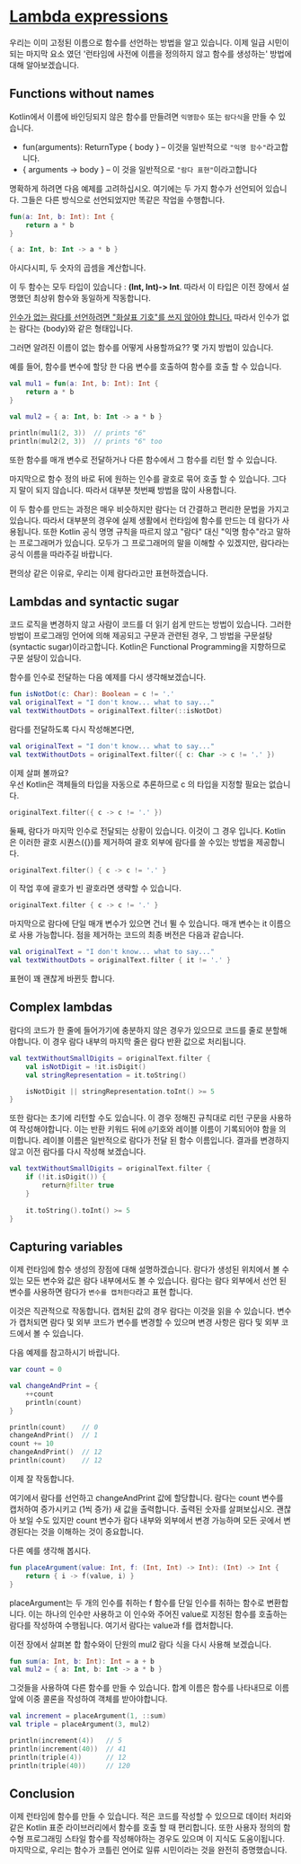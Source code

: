 # [Lambda expressions](https://hyperskill.org/learn/step/6154)

우리는 이미 고정된 이름으로 함수를 선언하는 방법을 알고 있습니다. 이제 일급 시민이 되는 마지막 요소 였던 '런타임에 사전에 이름을 정의하지 않고 함수를 생성하는' 방법에 대해 알아보겠습니다.

## Functions without names
Kotlin에서 이름에 바인딩되지 않은 함수를 만들려면 `익명함수` 또는 `람다식`을 만들 수 있습니다.
- fun(arguments): ReturnType { body } – 이것을 일반적으로 `"익명 함수"`라고합니다.
- { arguments -> body } – 이 것을 일반적으로 `"람다 표현"`이라고합니다

명확하게 하려면 다음 예제를 고려하십시오. 여기에는 두 가지 함수가 선언되어 있습니다. 그들은 다른 방식으로 선언되었지만 똑같은 작업을 수행합니다.
```kotlin
fun(a: Int, b: Int): Int {
    return a * b
}

{ a: Int, b: Int -> a * b }
```
아시다시피, 두 숫자의 곱셈을 계산합니다.

이 두 함수는 모두 타입이 있습니다 : **(Int, Int)-> Int**. 따라서 이 타입은 이전 장에서 설명했던 최상위 함수와 동일하게 작동합니다.

<u>인수가 없는 람다를 선언하려면 "화살표 기호"를 쓰지 않아야 합니다.</u> 따라서 인수가 없는 람다는 {body}와 같은 형태입니다.

그러면 알려진 이름이 없는 함수를 어떻게 사용할까요?? 몇 가지 방법이 있습니다.

예를 들어, 함수를 변수에 할당 한 다음 변수를 호출하여 함수를 호출 할 수 있습니다.

```kotlin
val mul1 = fun(a: Int, b: Int): Int {
    return a * b
}

val mul2 = { a: Int, b: Int -> a * b }

println(mul1(2, 3))  // prints "6"
println(mul2(2, 3))  // prints "6" too
```
또한 함수를 매개 변수로 전달하거나 다른 함수에서 그 함수를 리턴 할 수 있습니다.

마지막으로 함수 정의 바로 뒤에 원하는 인수를 괄호로 묶어 호출 할 수 있습니다. 그다지 말이 되지 않습니다. 따라서 대부분 첫번째 방법을 많이 사용합니다.

이 두 함수를 만드는 과정은 매우 비슷하지만 람다는 더 간결하고 편리한 문법을 가지고 있습니다. 따라서 대부분의 경우에 실제 생활에서 런타임에 함수를 만드는 데 람다가 사용됩니다. 또한 Kotlin 공식 명명 규칙을 따르지 않고 "람다" 대신 "익명 함수"라고 말하는 프로그래머가 있습니다. 모두가 그 프로그래머의 말을 이해할 수 있겠지만, 람다라는 공식 이름을 따라주길 바랍니다.

편의상 같은 이유로, 우리는 이제 람다라고만 표현하겠습니다.

## Lambdas and syntactic sugar
코드 로직을 변경하지 않고 사람이 코드를 더 읽기 쉽게 만드는 방법이 있습니다. 그러한 방법이 프로그래밍 언어에 의해 제공되고 구문과 관련된 경우, 그 방법을 구문설탕(syntactic sugar)이라고합니다. Kotlin은 Functional Programming을 지향하므로 구문 설탕이 있습니다.

함수를 인수로 전달하는 다음 예제를 다시 생각해보겠습니다.

```kotlin
fun isNotDot(c: Char): Boolean = c != '.'
val originalText = "I don't know... what to say..."
val textWithoutDots = originalText.filter(::isNotDot)
```

람다를 전달하도록 다시 작성해본다면,

```kotlin
val originalText = "I don't know... what to say..."
val textWithoutDots = originalText.filter({ c: Char -> c != '.' })
``` 
이제 살펴 볼까요?   
우선 Kotlin은 객체들의 타입을 자동으로 추론하므로 c 의 타입을 지정할 필요는 없습니다.

```kotlin
originalText.filter({ c -> c != '.' })
```
둘째, 람다가 마지막 인수로 전달되는 상황이 있습니다. 이것이 그 경우 입니다. Kotlin은 이러한 괄호 시퀀스({})를 제거하여 괄호 외부에 람다를 쓸 수있는 방법을 제공합니다.

```kotlin
originalText.filter() { c -> c != '.' }
```
이 작업 후에 괄호가 빈 괄호라면 생략할 수 있습니다.
```kotlin
originalText.filter { c -> c != '.' }
```
마지막으로 람다에 단일 매개 변수가 있으면 건너 뛸 수 있습니다. 매개 변수는 it 이름으로 사용 가능합니다. 점을 제거하는 코드의 최종 버전은 다음과 같습니다.

```kotlin
val originalText = "I don't know... what to say..."
val textWithoutDots = originalText.filter { it != '.' }
```
표현이 꽤 괜찮게 바뀐듯 합니다.

## Complex lambdas
람다의 코드가 한 줄에 들어가기에 충분하지 않은 경우가 있으므로 코드를 줄로 분할해야합니다. 이 경우 람다 내부의 마지막 줄은 람다 반환 값으로 처리됩니다.
```kotlin
val textWithoutSmallDigits = originalText.filter {
    val isNotDigit = !it.isDigit()
    val stringRepresentation = it.toString()

    isNotDigit || stringRepresentation.toInt() >= 5
}
```
또한 람다는 초기에 리턴할 수도 있습니다. 이 경우 정해진 규칙대로 리턴 구문을 사용하여 작성해야합니다. 이는 반환 키워드 뒤에 `@`기호와 레이블 이름이 기록되어야 함을 의미합니다. 레이블 이름은 일반적으로 람다가 전달 된 함수 이름입니다. 결과를 변경하지 않고 이전 람다를 다시 작성해 보겠습니다.

```kotlin
val textWithoutSmallDigits = originalText.filter {
    if (!it.isDigit()) {
        return@filter true
    }
        
    it.toString().toInt() >= 5
}
```

## Capturing variables
이제 런타임에 함수 생성의 장점에 대해 설명하겠습니다. 람다가 생성된 위치에서 볼 수 있는 모든 변수와 값은 람다 내부에서도 볼 수 있습니다. 람다는 람다 외부에서 선언 된 변수를 사용하면 람다가 `변수를 캡처한다`라고 표현 합니다.

이것은 직관적으로 작동합니다. 캡처된 값의 경우 람다는 이것을 읽을 수 있습니다. 변수가 캡처되면 람다 및 외부 코드가 변수를 변경할 수 있으며 변경 사항은 람다 및 외부 코드에서 볼 수 있습니다.

다음 예제를 참고하시기 바랍니다.

```kotlin
var count = 0

val changeAndPrint = {
    ++count
    println(count)
}

println(count)    // 0
changeAndPrint()  // 1
count += 10
changeAndPrint()  // 12
println(count)    // 12
```
이제 잘 작동합니다.

여기에서 람다를 선언하고 changeAndPrint 값에 할당합니다. 람다는 count 변수를 캡처하여 증가시키고 (1씩 증가) 새 값을 출력합니다. 출력된 숫자를 살펴보십시오. 괜찮아 보일 수도 있지만 count 변수가 람다 내부와 외부에서 변경 가능하며 모든 곳에서 변경된다는 것을 이해하는 것이 중요합니다.

다른 예를 생각해 봅시다.

```kotlin
fun placeArgument(value: Int, f: (Int, Int) -> Int): (Int) -> Int {
    return { i -> f(value, i) }
}
```
placeArgument는 두 개의 인수를 취하는 f 함수를 단일 인수를 취하는 함수로 변환합니다. 이는 하나의 인수만 사용하고 이 인수와 주어진 value로 지정된 함수를 호출하는 람다를 작성하여 수행됩니다. 여기서 람다는 value과 f를 캡처합니다.

이전 장에서 살펴본 합 함수와이 단원의 mul2 람다 식을 다시 사용해 보겠습니다.

```kotlin
fun sum(a: Int, b: Int): Int = a + b
val mul2 = { a: Int, b: Int -> a * b }
```
그것들을 사용하여 다른 함수를 만들 수 있습니다. 합계 이름은 함수를 나타내므로 이름 앞에 이중 콜론을 작성하여 객체를 받아야합니다.

```kotlin
val increment = placeArgument(1, ::sum)
val triple = placeArgument(3, mul2)

println(increment(4))   // 5
println(increment(40))  // 41
println(triple(4))      // 12
println(triple(40))     // 120
```

## Conclusion
이제 런타임에 함수를 만들 수 있습니다. 적은 코드를 작성할 수 있으므로 데이터 처리와 같은 Kotlin 표준 라이브러리에서 함수를 호출 할 때 편리합니다. 또한 사용자 정의의 함수형 프로그래밍 스타일 함수를 작성해야하는 경우도 있으며 이 지식도 도움이됩니다. 마지막으로, 우리는 함수가 코틀린 언어로 일류 시민이라는 것을 완전히 증명했습니다.
